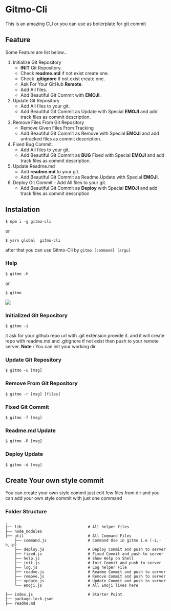# Gitmo-Cli

This is an amazing CLI or you can use as boilerplate for git commit

## Feature

Some Feature are list below...

1. Initialize Git Repository
   - **INIT** Git Repository.
   - Check **readme.md** if not exist create one.
   - Check **.gitignore** if not exist create one.
   - Ask For Your GitHub **Remote**.
   - Add All files.
   - Add Beautiful Git Commit with **EMOJI**.
2. Update Git Repository
   - Add All files to your git.
   - Add Beautiful Git Commit as Update with Special **EMOJI** and add track files as commit description.
3. Remove Files From Git Repository
   - Remove Given Files From Tracking
   - Add Beautiful Git Commit as Remove with Special **EMOJI** and add untracked files as commit description.
4. Fixed Bug Commit.
   - Add All files to your git.
   - Add Beautiful Git Commit as **BUG** Fixed with Special **EMOJI** and add track files as commit description.
5. Update Readme.md
   - Add **readme.md** to your git.
   - Add Beautiful Git Commit as Readme.Update with Special **EMOJI**.
6. Deploy Git Commit - Add All files to your git.
   - Add Beautiful Git Commit as **Deploy** with Special **EMOJI** and add track files as commit description

## Instalation

```
$ npm i -g gitmo-cli
```

or

```
$ yarn global  gitmo-cli
```

after that you can use Gitmo-Cli by `gitmo [command] [argu]`

### Help

```
$ gitmo -h
```

or

```
$ gitmo
```

![](https://i.imgur.com/mZmPWhO.png)

### Initialized Git Repository

```
$ gitmo -i
```

it ask for your github repo url with .git extension provide it. and it will create repo with readme.md and .gitignore if not exist then push to your remote server.
**Note :** You can init your working dir.

### Update Git Repository

```
$ gitmo -u [msg]
```

### Remove From Git Repository

```
$ gitmo -r [msg] [files]
```

### Fixed Git Commit

```
$ gitmo -f [msg]
```

### Readme.md Update

```
$ gitmo -R [msg]
```

### Deploy Update

```
$ gitmo -d [msg]
```

## Create Your own style commit

You can create your own style commit just edit few files from dir and you can add your own style commit with just one command

### Folder Structure

    .
    ├── lib                             # All helper files
    ├── node_modules
    ├── util                            # All Command Files
        ├── command.js                  # Command Use in gitmo i.e (-i,-h,-p)
        ├── deploy.js                   # Deploy Commit and push to server
        ├── fixed.js                    # Fixed Commit and push to server
        ├── help.js                     # Show Help on Shell
        ├── init.js                     # Init Commit and push to server
        ├── log.js                      # Log helper File
        ├── readme.js                   # Readme Commit and push to server
        ├── remove.js                   # Remove Commit and push to server
        ├── update.js                   # Update Commit and push to server
        └── emoji.js                    # All Emoji lives here

    ├── index.js                        # Starter Point
    ├── package-lock.json
    ├── readme.md
